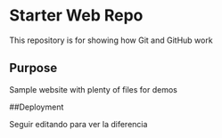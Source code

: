 # Starter Web Repo

This repository is for showing how Git and GitHub work

## Purpose

Sample website with plenty of files for demos

##Deployment


Seguir editando para ver la diferencia